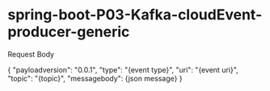 # spring-boot-P03-Kafka-cloudEvent-producer-generic


Request Body 

{
    "payloadversion": "0.0.1",
    "type": "{event type}",
    "uri": "{event uri}",
    "topic": "{topic}",
    "messagebody": {json message}
}
